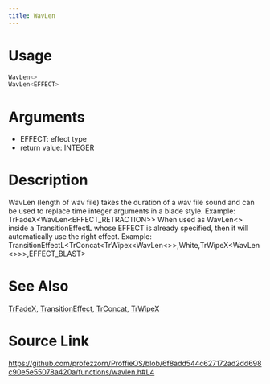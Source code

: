 ```yaml
---
title: WavLen
---
```


# Usage
```cpp
WavLen<>
WavLen<EFFECT>
```

# Arguments
 * EFFECT: effect type
 * return value: INTEGER

# Description

WavLen (length of wav file) takes the duration of a wav file sound
and can be used to replace time integer arguments in a blade style.
Example: TrFadeX<WavLen<EFFECT_RETRACTION>>
When used as WavLen<> inside a TransitionEffectL whose EFFECT is already specified,
then it will automatically use the right effect.
Example: TransitionEffectL<TrConcat<TrWipex<WavLen<>>,White,TrWipeX<WavLen<>>>,EFFECT_BLAST>

# See Also
[TrFadeX](/config/transitions/TrFadeX.html), [TransitionEffect](/config/styles/TransitionEffect.html), [TrConcat](/config/transitions/TrConcat.html), [TrWipeX](/config/transitions/TrWipeX.html)

# Source Link
https://github.com/profezzorn/ProffieOS/blob/6f8add544c627172ad2dd698c90e5e55078a420a/functions/wavlen.h#L4
